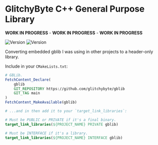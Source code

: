 # GlitchyByte C++ General Purpose Library

**WORK IN PROGRESS** - **WORK IN PROGRESS** - **WORK IN PROGRESS**

![Version](https://img.shields.io/badge/Version-0.1.0-blue)
![Version](https://img.shields.io/badge/20-white?logo=cplusplus&logoColor=00599C)

Converting embedded gblib I was using in other projects to a header-only library.

Include in your `CMakeLists.txt`:
```cmake
# GBLib.
FetchContent_Declare(
    gblib
    GIT_REPOSITORY https://github.com/glitchybyte/gblib
    GIT_TAG main
)
FetchContent_MakeAvailable(gblib)

# ...and in then add it to your `target_link_libraries`:

# Must be PUBLIC or PRIVATE if it's a final binary.
target_link_libraries(${PROJECT_NAME} PRIVATE gblib)

# Must be INTERFACE if it's a library.
target_link_libraries(${PROJECT_NAME} INTERFACE gblib)
```

